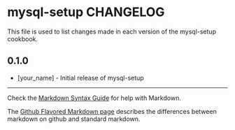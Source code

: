 mysql-setup CHANGELOG
=====================

This file is used to list changes made in each version of the mysql-setup cookbook.

0.1.0
-----
- [your_name] - Initial release of mysql-setup

- - -
Check the [Markdown Syntax Guide](http://daringfireball.net/projects/markdown/syntax) for help with Markdown.

The [Github Flavored Markdown page](http://github.github.com/github-flavored-markdown/) describes the differences between markdown on github and standard markdown.

